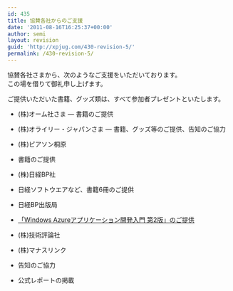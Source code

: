 ```yaml
---
id: 435
title: 協賛各社からのご支援
date: '2011-08-16T16:25:37+00:00'
author: semi
layout: revision
guid: 'http://xpjug.com/430-revision-5/'
permalink: /430-revision-5/
---
```


協賛各社さまから、次のようなご支援をいただいております。  
この場を借りて御礼申し上げます。

ご提供いただいた書籍、グッズ類は、すべて参加者プレゼントといたします。

- (株)オーム社さま — 書籍のご提供
- (株)オライリー・ジャパンさま — 書籍、グッズ等のご提供、告知のご協力
- (株)ピアソン桐原
- 書籍のご提供

- (株)日経BP社
- 日経ソフトウエアなど、書籍6冊のご提供

- 日経BP出版局
- [「Windows Azureアプリケーション開発入門 第2版」のご提供](http://xpjug.com/xpx_notice2/ "「Windows Azureアプリケーション開発入門 第2版」が書籍プレゼントに！")

- (株)技術評論社
- (株)マナスリンク
- 告知のご協力
- 公式レポートの掲載